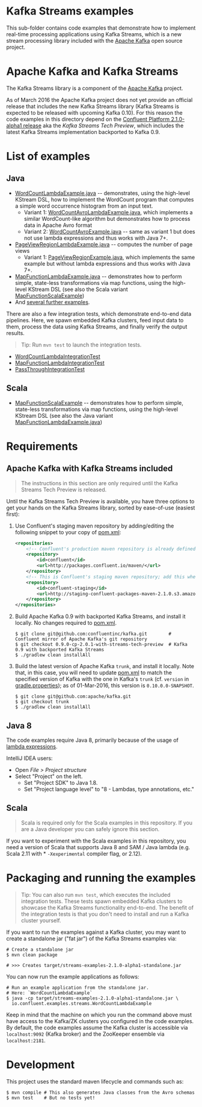 # Kafka Streams examples

This sub-folder contains code examples that demonstrate how to implement real-time processing applications using Kafka
Streams, which is a new stream processing library included with the [Apache Kafka](http://kafka.apache.org/) open source
project.


# Apache Kafka and Kafka Streams

The Kafka Streams library is a component of the [Apache Kafka](http://kafka.apache.org/) project.

As of March 2016 the Apache Kafka project does not yet provide an official release that includes the new Kafka Streams
library (Kafka Streams is expected to be released with upcoming Kafka 0.10).  For this reason the code examples in this
directory depend on the [Confluent Platform 2.1.0-alpha1 release](http://www.confluent.io/developer) aka the
_Kafka Streams Tech Preview_, which includes the latest Kafka Streams implementation backported to Kafka 0.9.


# List of examples

## Java

* [WordCountLambdaExample.java](src/main/java/io/confluent/examples/streams/WordCountLambdaExample.java)
  -- demonstrates, using the high-level KStream DSL, how to implement the WordCount program that computes a simple word
  occurrence histogram from an input text.
    * Variant 1: [WordCountAvroLambdaExample.java](src/main/java/io/confluent/examples/streams/WordCountAvroLambdaExample.java),
      which implements a similar WordCount-like algorithm but demonstrates how to process data in Apache Avro format
    * Variant 2: [WordCountAvroExample.java](src/main/java/io/confluent/examples/streams/WordCountAvroExample.java)
      -- same as variant 1 but does not use lambda expressions and thus works with Java 7+.
* [PageViewRegionLambdaExample.java](src/main/java/io/confluent/examples/streams/PageViewRegionLambdaExample.java)
  -- computes the number of page views
    * Variant 1: [PageViewRegionExample.java](src/main/java/io/confluent/examples/streams/PageViewRegionExample.java),
      which implements the same example but without lambda expressions and thus works with Java 7+.
* [MapFunctionLambdaExample.java](src/main/java/io/confluent/examples/streams/MapFunctionLambdaExample.java)
  -- demonstrates how to perform simple, state-less transformations via map functions, using the high-level KStream DSL
  (see also the Scala variant
  [MapFunctionScalaExample](src/main/scala/io/confluent/examples/streams/MapFunctionScalaExample.scala))
* And [several further examples](src/main/java/io/confluent/examples/streams/).

There are also a few integration tests, which demonstrate end-to-end data pipelines.  Here, we spawn embedded Kafka
clusters, feed input data to them, process the data using Kafka Streams, and finally verify the output results.

> Tip: Run `mvn test` to launch the integration tests.

* [WordCountLambdaIntegrationTest](src/test/java/io/confluent/examples/streams/WordCountLambdaIntegrationTest.java)
* [MapFunctionLambdaIntegrationTest](src/test/java/io/confluent/examples/streams/MapFunctionLambdaIntegrationTest.java)
* [PassThroughIntegrationTest](src/test/java/io/confluent/examples/streams/PassThroughIntegrationTest.java)


## Scala

* [MapFunctionScalaExample](src/main/scala/io/confluent/examples/streams/MapFunctionScalaExample.scala)
  -- demonstrates how to perform simple, state-less transformations via map functions, using the high-level KStream DSL
  (see also the Java variant
  [MapFunctionLambdaExample.java](src/main/java/io/confluent/examples/streams/MapFunctionLambdaExample.java))


# Requirements

## Apache Kafka with Kafka Streams included

> The instructions in this section are only required until the Kafka Streams Tech Preview is released.

Until the Kafka Streams Tech Preview is available, you have three options to get your hands on the Kafka Streams
library, sorted by ease-of-use (easiest first):

1. Use Confluent's staging maven repository by adding/editing the following snippet to your copy of [pom.xml](pom.xml):

    ```xml
    <repositories>
        <!-- Confluent's production maven repository is already defined in `pom.xml` -->
        <repository>
            <id>confluent</id>
            <url>http://packages.confluent.io/maven/</url>
        </repository>
        <!-- This is Confluent's staging maven repository; add this when/where needed -->
        <repository>
            <id>confluent-staging</id>
            <url>http://staging-confluent-packages-maven-2.1.0.s3.amazonaws.com/maven/</url>
        </repository>
    </repositories>
    ```

2. Build Apache Kafka 0.9 with backported Kafka Streams, and install it locally.  No changes required to
   [pom.xml](pom.xml).

    ```shell
    $ git clone git@github.com:confluentinc/kafka.git        # Confluent mirror of Apache Kafka's git repository
    $ git checkout 0.9.0-cp-2.0.1-with-streams-tech-preview  # Kafka 0.9 with backported Kafka Streams
    $ ./gradlew clean installAll
    ```

3. Build the latest version of Apache Kafka `trunk`, and install it locally.  Note that, in this case, you will need to
   update [pom.xml](pom.xml) to match the specified version of Kafka with the one in Kafka's `trunk` (cf.
   `version` in [gradle.properties](https://github.com/apache/kafka/blob/trunk/gradle.properties));  as of 01-Mar-2016,
   this version is `0.10.0.0-SNAPSHOT`.

    ```shell
    $ git clone git@github.com:apache/kafka.git
    $ git checkout trunk
    $ ./gradlew clean installAll
    ```

## Java 8

The code examples require Java 8, primarily because of the usage of
[lambda expressions](https://docs.oracle.com/javase/tutorial/java/javaOO/lambdaexpressions.html).

IntelliJ IDEA users:

* Open _File > Project structure_
* Select "Project" on the left.
    * Set "Project SDK" to Java 1.8.
    * Set "Project language level" to "8 - Lambdas, type annotations, etc."


## Scala

> Scala is required only for the Scala examples in this repository.  If you are a Java developer you can safely ignore
> this section.

If you want to experiment with the Scala examples in this repository, you need a version of Scala that supports Java 8
and SAM / Java lambda (e.g. Scala 2.11 with * `-Xexperimental` compiler flag, or 2.12).


# Packaging and running the examples

> Tip:  You can also run `mvn test`, which executes the included integration tests.  These tests spawn embedded Kafka
> clusters to showcase the Kafka Streams functionality end-to-end.  The benefit of the integration tests is that you
> don't need to install and run a Kafka cluster yourself.

If you want to run the examples against a Kafka cluster, you may want to create a standalone jar ("fat jar") of the
Kafka Streams examples via:

```shell
# Create a standalone jar
$ mvn clean package

# >>> Creates target/streams-examples-2.1.0-alpha1-standalone.jar
```

You can now run the example applications as follows:

```shell
# Run an example application from the standalone jar.
# Here: `WordCountLambdaExample`
$ java -cp target/streams-examples-2.1.0-alpha1-standalone.jar \
  io.confluent.examples.streams.WordCountLambdaExample
```

Keep in mind that the machine on which you run the command above must have access to the Kafka/ZK clusters you
configured in the code examples.  By default, the code examples assume the Kafka cluster is accessible via
`localhost:9092` (Kafka broker) and the ZooKeeper ensemble via `localhost:2181`.


# Development

This project uses the standard maven lifecycle and commands such as:

```shell
$ mvn compile # This also generates Java classes from the Avro schemas
$ mvn test    # But no tests yet!
```
